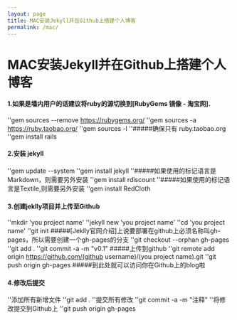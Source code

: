 ```yaml
---
layout: page
title: MAC安装Jekyll并在Github上搭建个人博客
permalink: /mac/
---
```

# MAC安装Jekyll并在Github上搭建个人博客

#### 1.如果是墙内用户的话建议将ruby的源切换到[RubyGems 镜像 - 淘宝网].
''gem sources --remove https://rubygems.org/
''gem sources -a https://ruby.taobao.org/
''gem sources -l
''#####确保只有 ruby.taobao.org
''gem install rails
#### 2.安装 jekyll 
''gem update --system
''gem install jekyll
''#####如果使用的标记语言是Markdown，则需要另外安装
''gem install rdiscount
''#####如果使用的标记语言是Textile,则需要另外安装
''gem install RedCloth
#### 3.创建jeklly项目并上传至Github
''mkdir 'you project name'
''jekyll  new 'you project name'
''cd 'you project name'
''git init
#####[Jeklly官网介绍]上说要部署在github上必须名称叫gh-pages，所以需要创建一个gh-pages的分支
''git checkout --orphan gh-pages
''git add .
''git commit -a -m "v0.1"
#####上传到github
''git remote add origin https://github.com/(github username)/(you project name).git
''git push origin gh-pages
#####到此处就可以访问你在Github上的blog啦

#### 4.修改后提交
''添加所有新增文件
''git add .
''提交所有修改
''git commit -a -m "注释"
''将修改提交到Github上
''git push origin gh-pages
